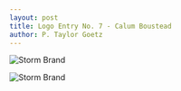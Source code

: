 ```yaml
---
layout: post
title: Logo Entry No. 7 - Calum Boustead
author: P. Taylor Goetz
---
```


![Storm Brand](/images/logocontest/cboustead/storm_logo1.png)

![Storm Brand](/images/logocontest/cboustead/storm_logo.png)



